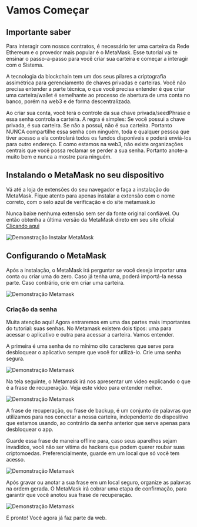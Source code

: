 # Vamos Começar

## Importante saber

Para interagir com nossos contratos, é necessário ter uma carteira da Rede Ethereum e o provedor mais popular é o MetaMask. Esse tutorial vai te ensinar o passo-a-passo para você criar sua carteira e começar a interagir com o Sistema.

A tecnologia da blockchain tem um dos seus pilares a criptografia assimétrica para gerenciamento de chaves privadas e carteiras. Você não precisa entender a parte técnica, o que você precisa entender é que criar uma carteira/wallet é semelhante ao processo de abertura de uma conta no banco, porém na web3 e de forma descentralizada.

Ao criar sua conta, você terá o controle da sua chave privada/seedPhrase e essa senha controla a carteira. A regra é simples: Se você possui a chave privada, é sua carteira. Se não a possui, não é sua carteira. Portanto NUNCA compartilhe essa senha com ninguém, toda e qualquer pessoa que tiver acesso a ela controlará todos os fundos disponíveis e poderá enviá-los para outro endereço. E como estamos na web3, não existe organizações centrais que você possa reclamar se perder a sua senha. Portanto anote-a muito bem e nunca a mostre para ninguém.

## Instalando o MetaMask no seu dispositivo

Vá até a loja de extensões do seu navegador e faça a instalação do MetaMask. Fique atento para apenas instalar a extensão com o nome correto, com o selo azul de verificação e do site metamask.io

Nunca baixe nenhuma extensão sem ser da fonte original confiável. Ou então obtenha a última versão da MetaMask direto em seu site oficial <a href='https://metamask.io/download/' target='_blank'>Clicando aqui</a> 

![Demonstração Instalar MetaMask](https://user-images.githubusercontent.com/79549809/215096508-d6939a68-dc18-4ccd-9f8b-d80b36c54dc6.png)

## Configurando o MetaMask

Após a instalação, o MetaMask irá perguntar se você deseja importar uma conta ou criar uma do zero. Caso já tenha uma, poderá importá-la nessa parte. Caso contrário, crie em criar uma carteira.

![Demonstração Metamask](https://user-images.githubusercontent.com/79549809/215096960-1db0cf42-96a2-4022-9202-0657346698bf.png)

### Criação da senha

Muita atenção aqui! Agora entraremos em uma das partes mais importantes do tutorial: suas senhas. No Metamask existem dois tipos: uma para acessar o aplicativo e outra para acessar a carteira. Vamos entender.

A primeira é uma senha de no mínimo oito caracteres que serve para desbloquear o aplicativo sempre que você for utilizá-lo. Crie uma senha segura.

![Demonstração Metamask](https://user-images.githubusercontent.com/79549809/215097246-22ca20d1-a79e-4ea0-bc3c-ede194f17a53.png)

Na tela seguinte, o Metamask irá nos apresentar um vídeo explicando o que é a frase de recuperação. Veja este vídeo para entender melhor.

![Demonstração Metamask](https://user-images.githubusercontent.com/79549809/215097680-0918bd4e-9aea-4b7b-a41d-ae3092d7ad47.png) 

A frase de recuperação, ou frase de backup, é um conjunto de palavras que utilizamos para nos conectar a nossa carteira, independente do dispositivo que estamos usando, ao contrário da senha anterior que serve apenas para desbloquear o app.

Guarde essa frase de maneira offline para, caso seus aparelhos sejam invadidos, você não ser vítima de hackers que podem querer roubar suas criptomoedas. Preferencialmente, guarde em um local que só você tem acesso.

![Demonstração Metamask](https://user-images.githubusercontent.com/79549809/215097746-ecc56efa-9aa7-4ecb-a542-b767e02b948a.png) 

Após gravar ou anotar a sua frase em um local seguro, organize as palavras na ordem gerada. O MetaMask irá cobrar uma etapa de confirmação, para garantir que você anotou sua frase de recuperação.

![Demonstração Metamask](https://user-images.githubusercontent.com/79549809/215097943-19d3670d-ce24-452c-a4a3-bf2cd737aa14.png) 

E pronto! Você agora já faz parte da web.